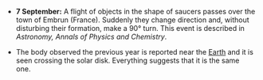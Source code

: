 ﻿

-   **7 September:** A flight of objects in the shape of saucers passes over the town of Embrun (France). Suddenly they change direction and, without disturbing their formation, make a 90° turn. This event is described in *Astronomy, Annals of Physics and Chemistry*.


- The body observed the previous year is reported near the [Earth](Earth.html) and it is seen crossing the solar disk. Everything suggests that it is the same one.

